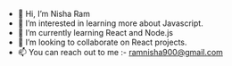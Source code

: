 - 👋 Hi, I’m Nisha Ram
- 👀 I’m interested in learning more about Javascript.
- 🌱 I’m currently learning React and Node.js
- 💞️ I’m looking to collaborate on React projects.
- 📫 You can reach out to me :- ramnisha900@gmail.com

<!---
nisharam/nisharam is a ✨ special ✨ repository because its `README.md` (this file) appears on your GitHub profile.
You can click the Preview link to take a look at your changes.
--->
